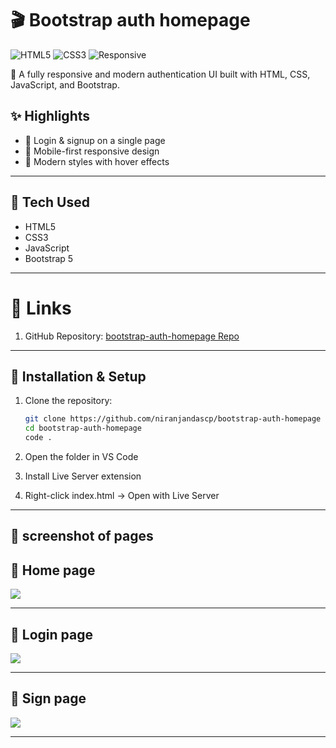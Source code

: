 # 🎬 Bootstrap auth homepage

![HTML5](https://img.shields.io/badge/HTML5-orange?logo=html5&logoColor=white)
![CSS3](https://img.shields.io/badge/CSS3-blue?logo=css3&logoColor=white)
![Responsive](https://img.shields.io/badge/Responsive-Yes-brightgreen)

🚀 A fully responsive and modern authentication UI built with HTML, CSS, JavaScript, and Bootstrap.  

## ✨ Highlights
- 🔑 Login & signup on a single page  
- 📱 Mobile-first responsive design  
- 🎨 Modern styles with hover effects    


---

## 🧰 Tech Used
- HTML5  
- CSS3  
- JavaScript 
- Bootstrap 5 
---

# 🔗 Links

1. GitHub Repository: [ bootstrap-auth-homepage Repo](https://github.com/niranjandascp/bootstrap-auth-homepage.git)
---
## 📂 Installation & Setup

1. Clone the repository:
   ```bash
   git clone https://github.com/niranjandascp/bootstrap-auth-homepage
   cd bootstrap-auth-homepage
   code .
2. Open the folder in VS Code

3. Install Live Server extension

4. Right-click index.html → Open with Live Server

---
 
## 📸 **screenshot of pages**

## 📌 **Home page**

<img src="assets/screenshots/home.png"> 

---
## 📌 **Login page**

<img src="assets/screenshots/loginpage.png"> 

---
## 📌 **Sign page**

<img src="assets/screenshots/signup.png"> 

---